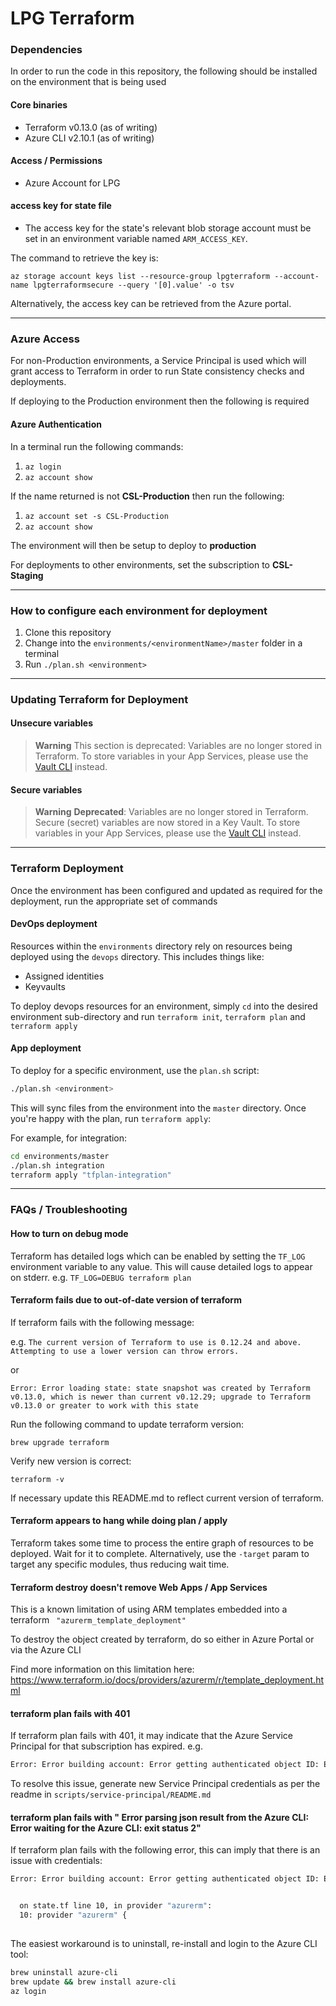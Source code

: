 # LPG Terraform

### Dependencies

In order to run the code in this repository, the following should be installed on the environment that is being used

#### Core binaries

- Terraform v0.13.0 (as of writing)
- Azure CLI v2.10.1 (as of writing)

#### Access / Permissions

- Azure Account for LPG

#### access key for state file

- The access key for the state's relevant blob storage account must be set in an environment variable named `ARM_ACCESS_KEY`.

The command to retrieve the key is:

`az storage account keys list --resource-group lpgterraform --account-name lpgterraformsecure --query '[0].value' -o tsv`

Alternatively, the access key can be retrieved from the Azure portal.

------------

### Azure Access

For non-Production environments, a Service Principal is used which will grant access to Terraform in order to run State consistency checks and deployments.

If deploying to the Production environment then the following is required

#### Azure Authentication

In a terminal run the following commands:

1. `az login`
2. `az account show`

If the name returned is not **CSL-Production** then run the following:

1. `az account set -s CSL-Production`
2. `az account show`

The environment will then be setup to deploy to **production**

For deployments to other environments, set the subscription to **CSL-Staging**

------------

### How to configure each environment for deployment

1. Clone this repository
1. Change into the `environments/<environmentName>/master` folder in a terminal
1. Run `./plan.sh <environment>`

------------

### Updating Terraform for Deployment

#### Unsecure variables

> **Warning**
> This section is deprecated: Variables are no longer stored in Terraform. To store variables in your App Services, please use the [Vault CLI](https://github.com/Civil-Service-Human-Resources/csl-vault) instead.

#### Secure variables

> **Warning**
> **Deprecated**: Variables are no longer stored in Terraform. Secure (secret) variables are now stored in a Key Vault. To store variables in your App Services, please use the [Vault CLI](https://github.com/Civil-Service-Human-Resources/csl-vault) instead.

------------

### Terraform Deployment

Once the environment has been configured and updated as required for the deployment, run the appropriate set of commands

#### DevOps deployment

Resources within the `environments` directory rely on resources being deployed using the `devops` directory. This includes things like:

- Assigned identities
- Keyvaults

To deploy devops resources for an environment, simply `cd` into the desired environment sub-directory and run `terraform init`, `terraform plan` and `terraform apply`

#### App deployment

To deploy for a specific environment, use the `plan.sh` script:

```sh
./plan.sh <environment>
```

This will sync files from the environment into the `master` directory. Once you're happy with the plan, run `terraform apply`:

For example, for integration:

```sh
cd environments/master
./plan.sh integration
terraform apply "tfplan-integration"
```

------------

### FAQs / Troubleshooting

#### How to turn on debug mode

Terraform has detailed logs which can be enabled by setting the `TF_LOG` environment variable to any value. This will cause detailed logs to appear on stderr.
e.g.
`TF_LOG=DEBUG terraform plan`

#### Terraform fails due to out-of-date version of terraform

If terraform fails with the following message:

e.g.
`The current version of Terraform to use is 0.12.24 and above. Attempting to use a lower version can throw errors.`

or

`Error: Error loading state: state snapshot was created by Terraform v0.13.0, which is newer than current v0.12.29; upgrade to Terraform v0.13.0 or greater to work with this state`

Run the following command to update terraform version:

`brew upgrade terraform`

Verify new version is correct:

`terraform -v`

If necessary update this README.md to reflect current version of terraform.

#### Terraform appears to hang while doing plan / apply

Terraform takes some time to process the entire graph of resources to be deployed. Wait for it to complete.
Alternatively, use the `-target` param to target any specific modules, thus reducing wait time.

#### Terraform destroy doesn't remove Web Apps / App Services

This is a known limitation of using ARM templates embedded into a terraform ` "azurerm_template_deployment"`

To destroy the object created by terraform, do so either in Azure Portal or via the Azure CLI

Find more information on this limitation here:
https://www.terraform.io/docs/providers/azurerm/r/template_deployment.html

#### terraform plan fails with 401

If terraform plan fails with 401, it may indicate that the Azure Service Principal for that subscription has expired.
e.g.

``` bash
Error: Error building account: Error getting authenticated object ID: Error listing Service Principals:... Refresh request failed. Status Code = '401
```

To resolve this issue, generate new Service Principal credentials as per the readme in `scripts/service-principal/README.md`

#### terraform plan fails with " Error parsing json result from the Azure CLI: Error waiting for the Azure CLI: exit status 2"

If terraform plan fails with the following error, this can imply that there is an issue with credentials:

``` bash
Error: Error building account: Error getting authenticated object ID: Error parsing json result from the Azure CLI: Error waiting for the Azure CLI: exit status 2


  on state.tf line 10, in provider "azurerm":
  10: provider "azurerm" {
 
```

The easiest workaround is to uninstall, re-install and login to the Azure CLI tool:

``` bash
brew uninstall azure-cli
brew update && brew install azure-cli
az login
```
